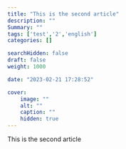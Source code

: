```yaml
---
title: "This is the second article"
description: ""
Summary: ""
tags: ['test','2','english']
categories: []

searchHidden: false
draft: false
weight: 1000

date: "2023-02-21 17:28:52"

cover:
    image: ""
    alt: ""
    caption: ""
    hidden: true
---
```


This is the second article
